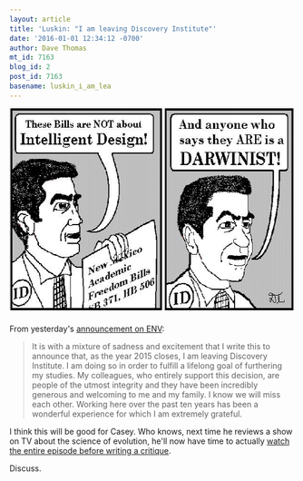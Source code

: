 ```yaml
---
layout: article
title: 'Luskin: "I am leaving Discovery Institute"'
date: '2016-01-01 12:34:12 -0700'
author: Dave Thomas
mt_id: 7163
blog_id: 2
post_id: 7163
basename: luskin_i_am_lea
---
```

<img src="/uploads/2016/Luskin.jpg" alt="Luskin.jpg" width="602" height="360" style="float: left; margin: 0 20px 20px 0;" class="mt-image-left" />

From yesterday's [announcement on ENV](http://www.evolutionnews.org/2015/12/a_big_announcem102011.html):


> It is with a mixture of sadness and excitement that I write this to announce that, as the year 2015 closes, I am leaving Discovery Institute. I am doing so in order to fulfill a lifelong goal of furthering my studies. My colleagues, who entirely support this decision, are people of the utmost integrity and they have been incredibly generous and welcoming to me and my family. I know we will miss each other. Working here over the past ten years has been a wonderful experience for which I am extremely grateful.

 

I think this will be good for Casey. Who knows, next time he reviews a show on TV about the science of evolution, he'll now have time to actually [watch the entire episode before writing a critique](http://pandasthumb.org/archives/2014/06/discovery-insti-10.html).

Discuss.
